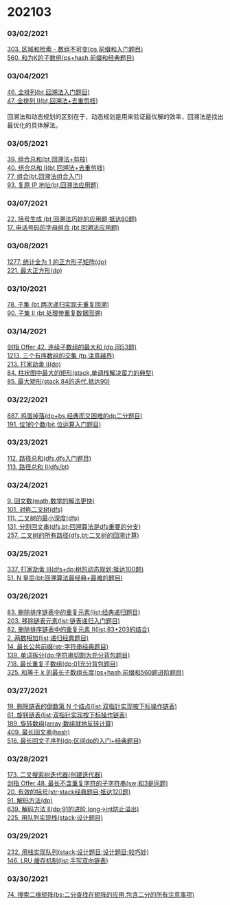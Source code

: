 # 202103


### 03/02/2021
[303. 区域和检索 - 数组不可变(ps,前缀和入门题目)](../../java/org/rongjoker/ps/NumArray303.java)<br>
[560. 和为K的子数组(ps+hash,前缀和经典题目)](../../java/org/rongjoker/ps/SubArraySum560.java)<br>


### 03/04/2021
[46. 全排列(bt,回溯法入门题目)](../../java/org/rongjoker/bt/Permutations46.java)<br>
[47. 全排列 II(bt,回溯法+去重剪枝)](../../java/org/rongjoker/bt/permuteUnique47.java)<br>
<br>
回溯法和动态规划的区别在于，动态规划是用来验证最优解的效率，回溯法是找出最优化的具体解法。


### 03/05/2021
[39. 组合总和(bt,回溯法+剪枝)](../../java/org/rongjoker/bt/CombinationSum39.java)<br>
[40. 组合总和 II(bt,回溯法+去重剪枝)](../../java/org/rongjoker/bt/CombinationSum40.java)<br>
[77. 组合(bt,回溯法组合入门)](../../java/org/rongjoker/bt/Combinations77.java)<br>
[93. 复原 IP 地址(bt,回溯法应用题)](../../java/org/rongjoker/bt/RestoreIpAddresses93.java)<br>


### 03/07/2021
[22. 括号生成 (bt,回溯法巧妙的应用题;抵达80题)](../../java/org/rongjoker/bt/GenerateParenthesis22.java)<br>
[17. 电话号码的字母组合 (bt,回溯法应用题)](../../java/org/rongjoker/bt/LetterCombinations17.java)<br>


### 03/08/2021
[1277. 统计全为 1 的正方形子矩阵(dp)](../../java/org/rongjoker/dp/target/CountSquares1277.java)<br>
[221. 最大正方形(dp)](../../java/org/rongjoker/dp/target/MaximalSquare221.java)<br>


### 03/10/2021
[78. 子集 (bt,两次递归实现无重复回溯)](../../java/org/rongjoker/bt/Subsets78.java)<br>
[90. 子集 II (bt,处理带重复数据回溯)](../../java/org/rongjoker/bt/SubsetsWithDup90.java)<br>


### 03/14/2021
[剑指 Offer 42. 连续子数组的最大和 (dp,同53题)](../../java/org/rongjoker/dp/target/MaxSubArray42.java)<br>
[1213. 三个有序数组的交集 (tp,注意越界)](../../java/org/rongjoker/sw/ArraysIntersection1213.java)<br>
[213. 打家劫舍 II(dp)](../../java/org/rongjoker/dp/target/HouseRobber213.java)<br>
[84. 柱状图中最大的矩形(stack,单调栈解决蛮力的典型)](../../java/org/rongjoker/stack/LargestRectangleArea84.java)<br>
[85. 最大矩形(stack,84的迭代,抵达90)](../../java/org/rongjoker/stack/MaximalRectangle85.java)<br>


### 03/22/2021
[887. 鸡蛋掉落(dp+bs,经典而又困难的dp二分题目)](../../java/org/rongjoker/dp/target/SuperEggDrop887.java)<br>
[191. 位1的个数(bit,位运算入门题目)](../../java/org/rongjoker/bit/HammingWeight191.java)<br>

### 03/23/2021
[112. 路径总和(dfs,dfs入门题目)](../../java/org/rongjoker/ds/pathSum112.java)<br>
[113. 路径总和 II(dfs/bt)](../../java/org/rongjoker/ds/pathSum113.java)<br>


### 03/24/2021
[9. 回文数(math,数学的解法更快)](../../java/org/rongjoker/maths/PalindromeNumber9.java)<br>
[101. 对称二叉树(dfs)](../../java/org/rongjoker/ds/SymmetricTree101.java)<br>
[111. 二叉树的最小深度(dfs)](../../java/org/rongjoker/ds/MinimumDepthOfBinaryTree111.java)<br>
[131. 分割回文串(dfs,bt;回溯算法是dfs重要的分支)](../../java/org/rongjoker/ds/PalindromePartitioning131.java)<br>
[257. 二叉树的所有路径(dfs,bt;二叉树的回溯计算)](../../java/org/rongjoker/ds/BinaryTreePaths257.java)<br>


### 03/25/2021
[337. 打家劫舍 III(dfs+dp;树的动态规划;抵达100题)](../../java/org/rongjoker/ds/HouseRobber337.java)<br>
[51. N 皇后(bt;回溯算法最经典+最难的题目)](../../java/org/rongjoker/bt/Nqueens51.java)<br>


### 03/26/2021
[83. 删除排序链表中的重复元素(list;经典递归题目)](../../java/org/rongjoker/list/DeleteDuplicates83.java)<br>
[203. 移除链表元素(list;链表递归入门题目)](../../java/org/rongjoker/list/RemoveLinkedListElements203.java)<br>
[82. 删除排序链表中的重复元素 II(list;83+203的结合)](../../java/org/rongjoker/list/DeleteDuplicates82.java)<br>
[2. 两数相加(list;递归经典题目)](../../java/org/rongjoker/list/AddTwoNumbers2.java)<br>
[14. 最长公共前缀(str;字符串经典题目)](../../java/org/rongjoker/str/LongestCommonPrefix14.java)<br>
[139. 单词拆分(dp;字符串切割为充分背包题目)](../../java/org/rongjoker/dp/decide/WordBreak139.java)<br>
[718. 最长重复子数组(dp;01充分背包题目)](../../java/org/rongjoker/longest/MaximumLengthOfRepeatedSubarray718.java)<br>
[325. 和等于 k 的最长子数组长度(ps+hash;前缀和560题进阶题目)](../../java/org/rongjoker/ps/MaxSubArrayLen325.java)<br>


### 03/27/2021
[19. 删除链表的倒数第 N 个结点(list;双指针实现按下标操作链表)](../../java/org/rongjoker/list/RemoveNthFromEnd19.java)<br>
[61. 旋转链表(list;双指针实现按下标操作链表)](../../java/org/rongjoker/list/RotateList61.java)<br>
[189. 旋转数组(array;数组就地反转计算)](../../java/org/rongjoker/list/RotateArray189.java)<br>
[409. 最长回文串(hash)](../../java/org/rongjoker/str/LongestPalindrome409.java)<br>
[516. 最长回文子序列(dp;区间dp的入门+经典题目)](../../java/org/rongjoker/longest/LongestPalindromeSubseq516.java)<br>

### 03/28/2021
[173. 二叉搜索树迭代器(创建迭代器)](../../java/org/rongjoker/binarytree/BSTIterator.java)<br>
[剑指 Offer 48. 最长不含重复字符的子字符串(sw;和3是同题)](../../java/org/rongjoker/longest/LengthOfLongestSubstring48.java)<br>
[20. 有效的括号(str;stack经典题目;抵达120题)](../../java/org/rongjoker/str/ValidParentheses20.java)<br>
[91. 解码方法(dp)](../../java/org/rongjoker/dp/distinct/DecodeWays91.java)<br>
[639. 解码方法 II(dp;91的进阶,long->int防止溢出)](../../java/org/rongjoker/dp/distinct/DecodeWays639.java)<br>
[225. 用队列实现栈(stack;设计题目)](../../java/org/rongjoker/stack/MyStack.java)<br>


### 03/29/2021
[232. 用栈实现队列(stack;设计题目;设计题目;较巧妙)](../../java/org/rongjoker/stack/MyQueue.java)<br>
[146. LRU 缓存机制(list;手写双向链表)](../../java/org/rongjoker/stack/LRUCache.java)<br>


### 03/30/2021
[74. 搜索二维矩阵(bs;二分查找在矩阵的应用,包含二分的所有注意事项)](../../java/org/rongjoker/binarysearch/SearchMatrix74.java)<br>



